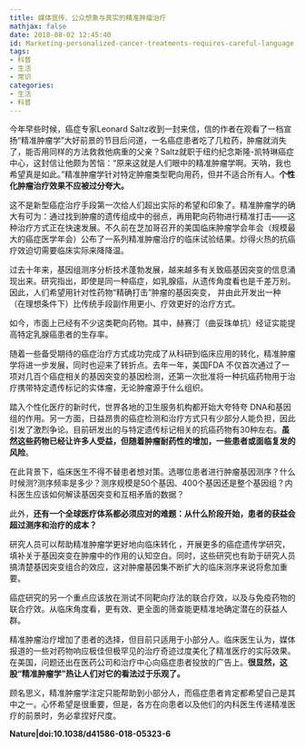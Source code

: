 ```yaml
---
title: 媒体宣传、公众想象与真实的精准肿瘤治疗
mathjax: false
date: 2018-08-02 12:45:40
id: Marketing-personalized-cancer-treatments-requires-careful-language
tags:
- 科普
- 生活
- 常识
categories:
- 生活
- 科普
---
```


今年早些时候，癌症专家Leonard Saltz收到一封来信，信的作者在观看了一档宣扬“精准肿瘤学”大好前景的节目后问道，一名癌症患者吃了几粒药，肿瘤就消失了，能否用同样的方法救救他病重的父亲？Saltz就职于纽约纪念斯隆-凯特琳癌症中心，这封信让他颇为苦恼：“原来这就是人们眼中的精准肿瘤学啊。天呐，我也希望真是如此。”精准肿瘤学针对特定肿瘤类型靶向用药，但并不适合所有人。**个性化肿瘤治疗效果不应被过分夸大。**

<!---more--->

这不是新型癌症治疗手段第一次给人们超出实际的希望和印象了。精准肿瘤学的确大有可为：通过找到肿瘤的遗传组成中的弱点，再用靶向药物进行精准打击——这种治疗方式正在快速发展。不久前在芝加哥召开的美国临床肿瘤学会年会（规模最大的癌症医学年会）公布了一系列精准肿瘤治疗的临床试验结果。炒得火热的抗癌疗效迫切需要临床实际来降降温。

过去十年来，基因组测序分析技术蓬勃发展，越来越多有关致癌基因突变的信息涌现出来。研究指出，即使是同一种癌症，如乳腺癌，从遗传角度看也是千差万别。因此，人们希望用针对性药物“精确打击”肿瘤的基因突变， 并由此开发出一种（在理想条件下）比传统手段副作用更小、疗效更好的治疗方式。

如今，市面上已经有不少这类靶向药物。其中，赫赛汀（曲妥珠单抗）经证实能提高特定乳腺癌患者的生存率。

随着一些备受期待的癌症治疗方式成功完成了从科研到临床应用的转化，精准肿瘤学将进一步发展，同时也迎来了转折点。去年一年，美国FDA 不仅首次通过了一项对几百个癌症相关的基因突变的基因检测，还第一次批准将一种抗癌药物用于治疗携带特定遗传标记的实体瘤，无论肿瘤源于什么组织。

踏入个性化医疗的新时代，世界各地的卫生服务机构都开始大夸特夸 DNA和基因组的作用。另一方面，日益昂贵的癌症检测和治疗方式只有少部分人能负担，因此引发了激烈争论。目前研发出的与特定遗传标记相关的抗癌药物有30种左右。**虽然这些药物已经让许多人受益，但随着肿瘤耐药性的增加，一些患者或面临复发的风险**。

在此背景下，临床医生不得不替患者想对策。选哪位患者进行肿瘤基因测序？什么时候测?测序频率是多少？测序规模是50个基因、400个基因还是整个基因组？内科医生应该如何解读基因突变和互相矛盾的数据？

此外，**还有一个全球医疗体系都必须应对的难题：从什么阶段开始，患者的获益会超过测序和治疗的成本？**

研究人员可以帮助精准肿瘤学更好地向临床转化 ，开展更多的癌症遗传学研究，填补关于基因突变在肿瘤中的作用的认知空白。同时，这些研究也有助于研究人员搞清楚基因突变组合的效应，这对肿瘤基因集不断扩大的临床测序来说将愈加重要。

癌症研究的另一个重点应该放在测试不同靶向疗法的联合疗效，以及与免疫药物的联合疗效。从临床角度看，更有效、更全面的筛查能更精准地确定潜在的获益人群。

精准肿瘤治疗增加了患者的选择，但目前只适用于小部分人。临床医生认为，媒体报道的一些对药物响应极佳但极罕见的治疗奇迹过度美化了精准医疗的实际效果。在美国，问题还出在医药公司和治疗中心向癌症患者投放的广告上。**很显然，这股“精准肿瘤学”热让人们对它的看法过于乐观了。**

顾名思义，精准肿瘤学注定只能帮助到小部分人，而癌症患者肯定都希望自己是其中之一。心怀希望是很重要，但是，各方在向患者以及他们的内科医生传递精准医疗的前景时，务必拿捏好尺度。

**Nature|doi:10.1038/d41586-018-05323-6**